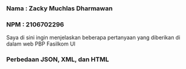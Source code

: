 ### Nama : Zacky Muchlas Dharmawan
### NPM  : 2106702296

Saya di sini ingin menjelaskan beberapa pertanyaan yang diberikan di dalam web PBP Fasilkom UI

### Perbedaan JSON, XML, dan HTML
